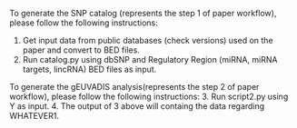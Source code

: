 To generate the SNP catalog (represents the step 1 of paper workflow), please follow the following instructions:
1. Get input data from public databases (check versions) used on the paper and convert to BED files.
2. Run catalog.py using dbSNP and Regulatory Region (miRNA, miRNA targets, lincRNA) BED files as input.

To generate the gEUVADIS analysis(represents the step 2 of paper workflow), please follow the following instructions:
3. Run script2.py using Y as input. 
4. The output of 3 above will containg the data regarding WHATEVER1.
